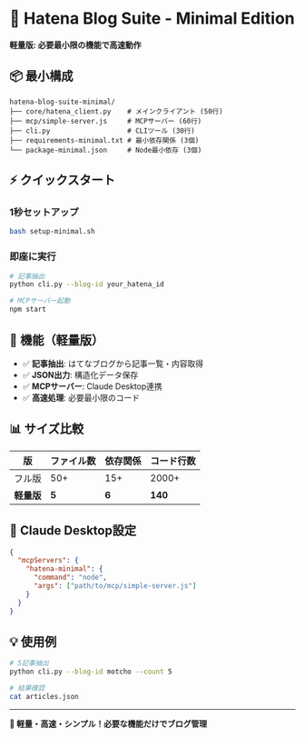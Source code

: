 # 🚀 Hatena Blog Suite - Minimal Edition

**軽量版: 必要最小限の機能で高速動作**

## 📦 最小構成

```
hatena-blog-suite-minimal/
├── core/hatena_client.py    # メインクライアント (50行)
├── mcp/simple-server.js     # MCPサーバー (60行) 
├── cli.py                   # CLIツール (30行)
├── requirements-minimal.txt # 最小依存関係 (3個)
└── package-minimal.json     # Node最小依存 (3個)
```

## ⚡ クイックスタート

### 1秒セットアップ
```bash
bash setup-minimal.sh
```

### 即座に実行
```bash
# 記事抽出
python cli.py --blog-id your_hatena_id

# MCPサーバー起動
npm start
```

## 🎯 機能（軽量版）

- ✅ **記事抽出**: はてなブログから記事一覧・内容取得
- ✅ **JSON出力**: 構造化データ保存
- ✅ **MCPサーバー**: Claude Desktop連携
- ✅ **高速処理**: 必要最小限のコード

## 📊 サイズ比較

| 版 | ファイル数 | 依存関係 | コード行数 |
|----|-----------|----------|----------|
| フル版 | 50+ | 15+ | 2000+ |
| **軽量版** | **5** | **6** | **140** |

## 🔧 Claude Desktop設定

```json
{
  "mcpServers": {
    "hatena-minimal": {
      "command": "node",
      "args": ["path/to/mcp/simple-server.js"]
    }
  }
}
```

## 💡 使用例

```bash
# 5記事抽出
python cli.py --blog-id motcho --count 5

# 結果確認
cat articles.json
```

---

**🎯 軽量・高速・シンプル！必要な機能だけでブログ管理**